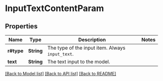 # InputTextContentParam

## Properties

Name | Type | Description | Notes
------------ | ------------- | ------------- | -------------
**r#type** | **String** | The type of the input item. Always `input_text`. | 
**text** | **String** | The text input to the model. | 

[[Back to Model list]](../README.md#documentation-for-models) [[Back to API list]](../README.md#documentation-for-api-endpoints) [[Back to README]](../README.md)


